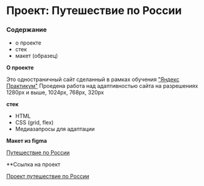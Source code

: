 # Проект: Путешествие по России

### Содержание
* о проекте
* стек
* макет (образец)



**О проекте**

Это одностраничный сайт сделанный в рамках обучения ["Яндекс Практикум"](https://practicum.yandex.ru/)
Проедена работа над адаптивностью сайта на разрешениях 1280px и выше, 1024px, 768px, 320px

**стек**

* HTML
* CSS (grid, flex)
* Медиазапросы для адаптации

**Макет из figma**

[Путешествие по России](https://www.figma.com/file/5S2WSbEFL6awjVWJ0NWL8Q/Sprint-3_-Russia-_-desktop-%2B-mobile?node-id=28503%3A0)

**Ссылка на проект

[Проект путешествие по России](https://artaleal.github.io/russian-travel/)
